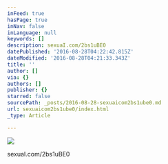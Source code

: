 ```yaml
---
inFeed: true
hasPage: true
inNav: false
inLanguage: null
keywords: []
description: sexuaI.com/2bs1uBE0
datePublished: '2016-08-28T04:22:42.815Z'
dateModified: '2016-08-28T04:21:33.343Z'
title: ''
author: []
via: {}
authors: []
publisher: {}
starred: false
sourcePath: _posts/2016-08-28-sexuaicom2bs1ube0.md
url: sexuaicom2bs1ube0/index.html
_type: Article

---
```

![](https://the-grid-user-content.s3-us-west-2.amazonaws.com/9e9fd272-a9ba-4812-a0b6-bf69750cdf92.jpg)

sexuaI.com/2bs1uBE0